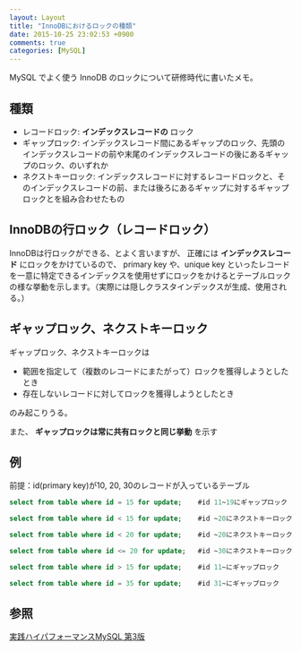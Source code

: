 ```yaml
---
layout: Layout
title: "InnoDBにおけるロックの種類"
date: 2015-10-25 23:02:53 +0900
comments: true
categories: [MySQL]
---
```

MySQL でよく使う InnoDB のロックについて研修時代に書いたメモ。


## 種類
* レコードロック: **インデックスレコードの** ロック
* ギャップロック: インデックスレコード間にあるギャップのロック、先頭のインデックスレコードの前や末尾のインデックスレコードの後にあるギャップのロック、のいずれか
* ネクストキーロック: インデックスレコードに対するレコードロックと、そのインデックスレコードの前、または後ろにあるギャップに対するギャップロックとを組み合わせたもの

## InnoDBの行ロック（レコードロック）
InnoDBは行ロックができる、とよく言いますが、
正確には **インデックスレコード** にロックをかけているので、
primary key や、unique key といったレコードを一意に特定できるインデックスを使用せずにロックをかけるとテーブルロックの様な挙動を示します。（実際には隠しクラスタインデックスが生成、使用される。）

## ギャップロック、ネクストキーロック
ギャップロック、ネクストキーロックは

* 範囲を指定して（複数のレコードにまたがって）ロックを獲得しようとしたとき
* 存在しないレコードに対してロックを獲得しようとしたとき

のみ起こりうる。

また、 **ギャップロックは常に共有ロックと同じ挙動** を示す


## 例
前提：id(primary key)が10, 20, 30のレコードが入っているテーブル

```sql
select from table where id = 15 for update;    #id 11~19にギャップロック
```
```sql
select from table where id < 15 for update;    #id ~20にネクストキーロック
```
```sql
select from table where id < 20 for update;    #id ~20にネクストキーロック
```
```sql
select from table where id <= 20 for update;   #id ~30にネクストキーロック
```
```sql
select from table where id > 15 for update;    #id 11~にギャップロック
```
```sql
select from table where id = 35 for update;    #id 31~にギャップロック
```

## 参照
[実践ハイパフォーマンスMySQL 第3版](http://www.amazon.co.jp/gp/product/4873116384/ref=as_li_tf_tl?ie=UTF8&camp=247&creative=1211&creativeASIN=4873116384&linkCode=as2&tag=sojiro14-22)
